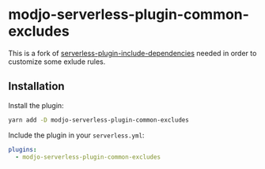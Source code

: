 # modjo-serverless-plugin-common-excludes

This is a fork of
[serverless-plugin-include-dependencies](https://github.com/dougmoscrop/serverless-plugin-include-dependencies)
needed in order to customize some exlude rules.

## Installation

Install the plugin:

```bash
yarn add -D modjo-serverless-plugin-common-excludes
```

Include the plugin in your `serverless.yml`:

```yaml
plugins:
  - modjo-serverless-plugin-common-excludes
```
